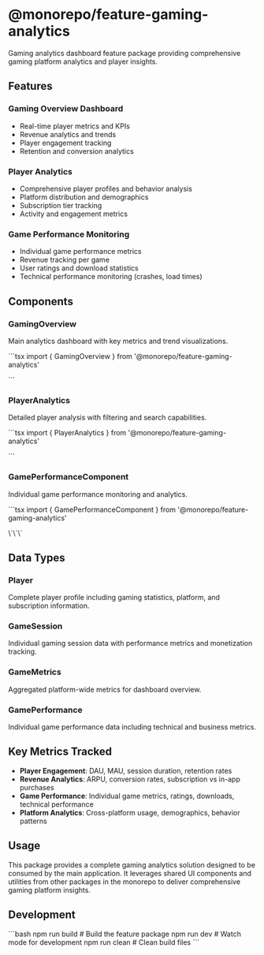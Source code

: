 # @monorepo/feature-gaming-analytics

Gaming analytics dashboard feature package providing comprehensive gaming platform analytics and player insights.

## Features

### Gaming Overview Dashboard
- Real-time player metrics and KPIs
- Revenue analytics and trends
- Player engagement tracking
- Retention and conversion analytics

### Player Analytics
- Comprehensive player profiles and behavior analysis
- Platform distribution and demographics
- Subscription tier tracking
- Activity and engagement metrics

### Game Performance Monitoring
- Individual game performance metrics
- Revenue tracking per game
- User ratings and download statistics
- Technical performance monitoring (crashes, load times)

## Components

### GamingOverview
Main analytics dashboard with key metrics and trend visualizations.

\`\`\`tsx
import { GamingOverview } from '@monorepo/feature-gaming-analytics'

<GamingOverview 
  metrics={gameMetrics}
  revenueData={revenueData}
  engagementData={engagementData}
/>
\`\`\`

### PlayerAnalytics
Detailed player analysis with filtering and search capabilities.

\`\`\`tsx
import { PlayerAnalytics } from '@monorepo/feature-gaming-analytics'

<PlayerAnalytics 
  players={players}
  onPlayerSelect={handlePlayerSelect}
/>
\`\`\`

### GamePerformanceComponent
Individual game performance monitoring and analytics.

\`\`\`tsx
import { GamePerformanceComponent } from '@monorepo/feature-gaming-analytics'

<GamePerformanceComponent games={gamePerformanceData} />
\`\`\`

## Data Types

### Player
Complete player profile including gaming statistics, platform, and subscription information.

### GameSession
Individual gaming session data with performance metrics and monetization tracking.

### GameMetrics
Aggregated platform-wide metrics for dashboard overview.

### GamePerformance
Individual game performance data including technical and business metrics.

## Key Metrics Tracked

- **Player Engagement**: DAU, MAU, session duration, retention rates
- **Revenue Analytics**: ARPU, conversion rates, subscription vs in-app purchases
- **Game Performance**: Individual game metrics, ratings, downloads, technical performance
- **Platform Analytics**: Cross-platform usage, demographics, behavior patterns

## Usage

This package provides a complete gaming analytics solution designed to be consumed by the main application. It leverages shared UI components and utilities from other packages in the monorepo to deliver comprehensive gaming platform insights.

## Development

\`\`\`bash
npm run build    # Build the feature package
npm run dev      # Watch mode for development
npm run clean    # Clean build files
\`\`\`
